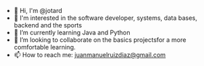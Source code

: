 - 👋 Hi, I'm @jotard
- 👀 I'm interested in the software developer, systems, data bases, backend and the sports 
- 🌱 I’m currently learning Java and Python
- 💞️ I’m looking to collaborate on the basics projectsfor a more comfortable learning.  
- 📫 How to reach me: juanmanuelruizdiaz@gmail.com

<!---
jotard/jotard is a ✨ special ✨ repository because its `README.md` (this file) appears on your GitHub profile.
You can click the Preview link to take a look at your changes.
--->

